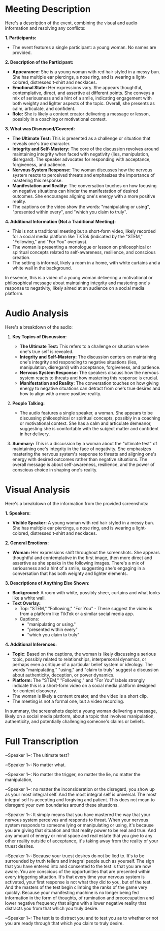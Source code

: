 # Meeting Description

Here's a description of the event, combining the visual and audio information and resolving any conflicts:

**1. Participants:**

*   The event features a single participant: a young woman. No names are provided.

**2. Description of the Participant:**

*   **Appearance:** She is a young woman with red hair styled in a messy bun. She has multiple ear piercings, a nose ring, and is wearing a light-colored, distressed t-shirt and necklaces.
*   **Emotional State:** Her expressions vary. She appears thoughtful, contemplative, direct, and assertive at different points. She conveys a mix of seriousness and a hint of a smile, indicating engagement with both weighty and lighter aspects of the topic. Overall, she presents as calm, articulate, and confident.
*   **Role:** She is likely a content creator delivering a message or lesson, possibly in a coaching or motivational context.

**3. What was Discussed/Covered:**

*   **The Ultimate Test:** This is presented as a challenge or situation that reveals one's true character.
*   **Integrity and Self-Mastery:** The core of the discussion revolves around maintaining integrity when faced with negativity (lies, manipulation, disregard). The speaker advocates for responding with acceptance, forgiveness, and patience.
*   **Nervous System Response:** The woman discusses how the nervous system reacts to perceived threats and emphasizes the importance of mastering this response.
*   **Manifestation and Reality:** The conversation touches on how focusing on negative situations can hinder the manifestation of desired outcomes. She encourages aligning one's energy with a more positive reality.
* The captions on the video show the words: "manipulating or using", "presented within every", and "which you claim to truly".

**4. Additional Information (Not a Traditional Meeting):**

*   This is not a traditional meeting but a short-form video, likely recorded for a social media platform like TikTok (indicated by the "STEM," "Following," and "For You" overlays).
*   The woman is presenting a monologue or lesson on philosophical or spiritual concepts related to self-awareness, resilience, and conscious creation.
*   The setting is informal, likely a room in a home, with white curtains and a white wall in the background.

In essence, this is a video of a young woman delivering a motivational or philosophical message about maintaining integrity and mastering one's response to negativity, likely aimed at an audience on a social media platform.



# Audio Analysis

Here's a breakdown of the audio:

1.  **Key Topics of Discussion:**
    *   **The Ultimate Test:** This refers to a challenge or situation where one's true self is revealed.
    *   **Integrity and Self-Mastery:** The discussion centers on maintaining one's integrity and responding to negative situations (lies, manipulation, disregard) with acceptance, forgiveness, and patience.
    *   **Nervous System Response:** The speakers discuss how the nervous system reacts to threats and how mastering this response is crucial.
    *   **Manifestation and Reality:** The conversation touches on how giving energy to negative situations can detract from one's true desires and how to align with a more positive reality.

2.  **People Talking:**
    *   The audio features a single speaker, a woman. She appears to be discussing philosophical or spiritual concepts, possibly in a coaching or motivational context. She has a calm and articulate demeanor, suggesting she is comfortable with the subject matter and confident in her delivery.

3.  **Summary:**
    This is a discussion by a woman about the "ultimate test" of maintaining one's integrity in the face of negativity. She emphasizes mastering the nervous system's response to threats and aligning one's energy with desired outcomes rather than negative situations. The overall message is about self-awareness, resilience, and the power of conscious choice in shaping one's reality.



# Visual Analysis

Here's a breakdown of the information from the provided screenshots:

**1. Speakers:**

*   **Visible Speaker:** A young woman with red hair styled in a messy bun. She has multiple ear piercings, a nose ring, and is wearing a light-colored, distressed t-shirt and necklaces.

**2. General Emotions:**

*   **Woman:** Her expressions shift throughout the screenshots. She appears thoughtful and contemplative in the first image, then more direct and assertive as she speaks in the following images. There's a mix of seriousness and a hint of a smile, suggesting she's engaging in a conversation that has both weighty and lighter elements.

**3. Descriptions of Anything Else Shown:**

*   **Background:** A room with white, possibly sheer, curtains and what looks like a white wall.
*   **Text Overlay:**
    *   Top: "STEM," "Following," "For You" - These suggest the video is from a platform like TikTok or a similar social media app.
    *   Captions:
        *   "manipulating or using."
        *   "presented within every"
        *   "which you claim to truly"

**4. Additional Inferences:**

*   **Topic:** Based on the captions, the woman is likely discussing a serious topic, possibly related to relationships, interpersonal dynamics, or perhaps even a critique of a particular belief system or ideology. The words "manipulating," "using," and "claim to truly" suggest a discussion about authenticity, deception, or power dynamics.
*   **Platform:** The "STEM," "Following," and "For You" labels strongly indicate this is a short-form video on a social media platform designed for content discovery.
*   The woman is likely a content creator, and the video is a short clip.
*   The meeting is not a formal one, but a video recording.

In summary, the screenshots depict a young woman delivering a message, likely on a social media platform, about a topic that involves manipulation, authenticity, and potentially challenging someone's claims or beliefs.



# Full Transcription

~Speaker 1~: The ultimate test?

~Speaker 1~: No matter what.

~Speaker 1~: No matter the trigger, no matter the lie, no matter the manipulation,

~Speaker 1~: no matter the inconsideration or the disregard, you show up as your most integral self. And the most integral self is universal. The most integral self is accepting and forgiving and patient. This does not mean to disregard your own boundaries around these situations.

~Speaker 1~: It simply means that you have mastered the way that your nervous system perceives and responds to threat. When your nervous system responds to someone lying or manipulating or using, it's because you are giving that situation and that reality power to be real and true. And any amount of energy or mind space and real estate that you give to any other reality outside of acceptance, it's taking away from the reality of your truest desires.

~Speaker 1~: Because your truest desires do not be lied to. It's to be surrounded by truth tellers and integral people such as yourself. The sign that you have entered into and consented to the test is that you are now aware. You are conscious of the opportunities that are presented within every triggering situation. It's that every time your nervous system is activated, your first response is not what they did to you, but of the test. And the masters of the test begin climbing the ranks of the game very quickly. Because your manifesting machine is no longer being fed information in the form of thoughts, of rumination and preoccupation and lower negative frequency that aligns with a lower negative reality that distracts you from that which you truly desire.

~Speaker 1~: The test is to distract you and to test you as to whether or not you are ready through that which you claim to truly desire.